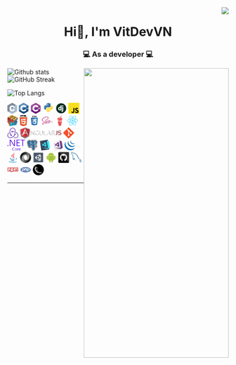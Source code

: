 <img src="https://count.getloli.com/get/@:VitDevVN?theme=rule34" align="right">
<h1 align="center">Hi👋, I'm VitDevVN</h1>
<h3 align="center">💻 As a developer 💻</h3>

![Github stats](https://github-readme-stats.vercel.app/api?username=VitDevVN&show_icons=true&bg_color=bd6c36&title_color=631702&text_color=ffffff&icon_color=9a2800&border_color=631702)
<img src="https://user-images.githubusercontent.com/111399722/224279137-435ca99d-2db3-4861-88c7-b6e0b5e0c1df.png" align="right" width="330" height="660">
![GitHub Streak](https://streak-stats.demolab.com/?user=VitDevVN&dates=631702&background=bd6c36&currStreakNum=631702&sideNums=ffffff&sideLabels=ffffff&stroke=631702&fire=631702&ring=631702&currStreakLabel=631702&border=631702)

![Top Langs](https://github-readme-stats.vercel.app/api/top-langs/?username=VitDevVN&bg_color=bd6c36&title_color=631702&text_color=ffffff&border_color=631702)

<p align="left">
  <code><img title="C" height="25" src="images/c.svg"></code>
  <code><img title="C++" height="25" src="images/cpp.svg"></code>
  <code><img title="C#" height="25" src="images/cSharp.svg"></code>
  <code><img title="Python" height="25" src="images/python-original.svg"></code>
  <code><img title="Django" height="25" src="images/django.png"></code>
  <code><img title="Javascript" height="25" src="images/javascript.svg"></code>
  <code><img title="Problem Solving" height="25" src="images/problemSolving.png"></code>
  <code><img title="HTML5" height="25" src="images/html5.svg"></code>
  <code><img title="CSS" height="25" src="images/css.svg"></code>
  <code><img title="SASS" height="25" src="images/sass.svg"></code>
  <code><img title="Gulp" height="25" src="images/gulp.svg"></code>
  <code><img title="React" height="25" src="images/react-original.svg"></code>
  <code><img title="Redux" height="25" src="images/redux.svg"></code>
  <code><img title="AngularJS" height="25" src="images/angularjs.png"></code>
  <code><img title="Git" height="25" src="images/git-original.svg"></code>
  <code><img title=".NetCore" height="25" src="images/dotnetcore.svg"></code>
  <code><img title="PostgreSQL" height="25" src="images/postgresql.svg"></code>
  <code><img title="Visual Studio Code" height="25" src="images/vscode.png"></code>
  <code><img title="Microsoft Visual Studio" height="25" src="images/visualstudio.png"></code>
  <code><img title="JQuery" height="25" src="images/jquery-original.svg"></code>
  <code><img title="Java" height="25" src="images/java-original.svg"></code>
  <code><img title="JSON" height="25" src="images/json.svg"></code>
  <code><img title="Unity" height="25" src="images/unity3d.svg"></code>
  <code><img title="Android" height="25" src="images/android.svg"></code>
  <code><img title="GitHub" height="25" src="images/github.svg"></code>
  <code><img title="MySQL" height="25" src="images/mysql.svg"></code>
  <code><img title="npm" height="25" src="images/npm.svg"></code>
  <code><img title="PHP" height="25" src="images/php.svg"></code>
  <code><img title="Flask" height="25" src="images/flask.png"></code>
</p>
<hr>
